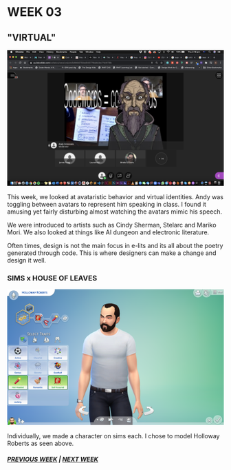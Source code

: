 # WEEK 03

## "VIRTUAL"

<img src="avatar.png">

This week, we looked at avataristic behavior and virtual identities. Andy was toggling between avatars to represent him speaking in class. I found it amusing yet fairly disturbing almost watching the avatars mimic his speech. 

We were introduced to artists such as Cindy Sherman, Stelarc and Mariko Mori. We also looked at things like AI dungeon and electronic literature. 


Often times, design is not the main focus in e-lits and its all about the poetry generated through code. This is where designers can make a change and design it well. 

### SIMS x HOUSE OF LEAVES

<img src="holloway.png">

Individually, we made a character on sims each. I chose to model Holloway Roberts as seen above. 

##### [PREVIOUS WEEK](https://samanthangsy.github.io/codewords/Weekly%20Diary/02/)  |  [NEXT WEEK](https://samanthangsy.github.io/codewords/Weekly%20Diary/04/)
